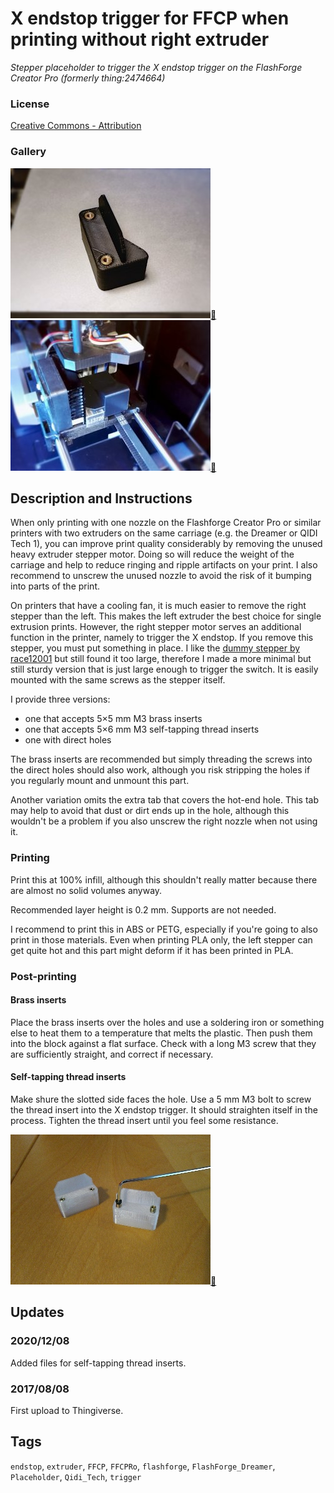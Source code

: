 # X endstop trigger for FFCP when printing without right extruder
*Stepper placeholder to trigger the X endstop trigger on the FlashForge Creator Pro (formerly thing:2474664)*

### License
[Creative Commons - Attribution](https://creativecommons.org/licenses/by/4.0/)

### Gallery

![Photo 1](thumbs/photo1.jpg)[🔎](images/photo1.jpg) ![Photo 2](thumbs/photo2.jpg)[🔎](images/photo2.jpg)


## Description and Instructions

When only printing with one nozzle on the Flashforge Creator Pro or similar printers with two extruders on the same carriage (e.g. the Dreamer or QIDI Tech 1), you can improve print quality considerably by removing the unused heavy extruder stepper motor. Doing so will reduce the weight of the carriage and help to reduce ringing and ripple artifacts on your print. I also recommend to unscrew the unused nozzle to avoid the risk of it bumping into parts of the print.

On printers that have a cooling fan, it is much easier to remove the right stepper than the left. This makes the left extruder the best choice for single extrusion prints. However, the right stepper motor serves an additional function in the printer, namely to trigger the X endstop. If you remove this stepper, you must put something in place. I like the [dummy stepper by race12001](https://www.thingiverse.com/thing:2251192) but still found it too large, therefore I made a more minimal but still sturdy version that is just large enough to trigger the switch. It is easily mounted with the same screws as the stepper itself.

I provide three versions:

- one that accepts 5×5 mm M3 brass inserts
- one that accepts 5×6 mm M3 self-tapping thread inserts
- one with direct holes

The brass inserts are recommended but simply threading the screws into the direct holes should also work, although you risk stripping the holes if you regularly mount and unmount this part.

Another variation omits the extra tab that covers the hot-end hole. This tab may help to avoid that dust or dirt ends up in the hole, although this wouldn't be a problem if you also unscrew the right nozzle when not using it.


### Printing

Print this at 100% infill, although this shouldn't really matter because there are almost no solid volumes anyway.

Recommended layer height is 0.2 mm. Supports are not needed.

I recommend to print this in ABS or PETG, especially if you're going to also print in those materials. Even when printing PLA only, the left stepper can get quite hot and this part might deform if it has been printed in PLA.


### Post-printing

#### Brass inserts

Place the brass inserts over the holes and use a soldering iron or something else to heat them to a temperature that melts the plastic. Then push them into the block against a flat surface. Check with a long M3 screw that they are sufficiently straight, and correct if necessary.

#### Self-tapping thread inserts

Make shure the slotted side faces the hole. Use a 5 mm M3 bolt to screw the thread insert into the X endstop trigger. It should straighten itself in the process. Tighten the thread insert until you feel some resistance.

![Photo 3](thumbs/photo-thread-inserts.jpg)[🔎](images/photo-thread-inserts.jpg)

## Updates

### 2020/12/08
Added files for self-tapping thread inserts.

### 2017/08/08
First upload to Thingiverse.


## Tags
`endstop`, `extruder`, `FFCP`, `FFCPRo`, `flashforge`, `FlashForge_Dreamer`, `Placeholder`, `Qidi_Tech`, `trigger`
